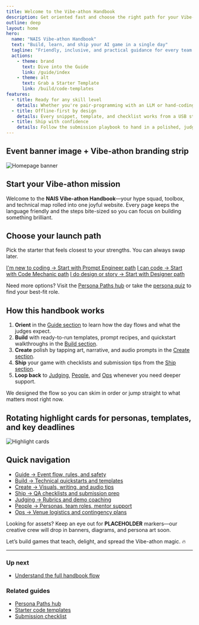 ```yaml
---
title: Welcome to the Vibe-athon Handbook
description: Get oriented fast and choose the right path for your Vibe-athon team.
outline: deep
layout: home
hero:
  name: "NAIS Vibe-athon Handbook"
  text: "Build, learn, and ship your AI game in a single day"
  tagline: "Friendly, inclusive, and practical guidance for every team persona."
  actions:
    - theme: brand
      text: Dive into the Guide
      link: /guide/index
    - theme: alt
      text: Grab a Starter Template
      link: /build/code-templates
features:
  - title: Ready for any skill level
    details: Whether you're pair-programming with an LLM or hand-coding every pixel, we keep the ramp short and the vibes high.
  - title: Offline-first by design
    details: Every snippet, template, and checklist works from a USB stick—perfect for spotty Wi-Fi days.
  - title: Ship with confidence
    details: Follow the submission playbook to hand in a polished, judge-ready game without breaking a sweat.
---
```


<!-- DESIGN TODO -->
## Event banner image + Vibe-athon branding strip

![Homepage banner](/public/homepage-banner-3130.png)

## Start your Vibe-athon mission

Welcome to the **NAIS Vibe-athon Handbook**—your hype squad, toolbox, and technical map rolled into one joyful website. Every page keeps the language friendly and the steps bite-sized so you can focus on building something brilliant.

## Choose your launch path

Pick the starter that feels closest to your strengths. You can always swap later.

<div class="starter-buttons">
  <a class="vp-button" href="/people/paths/prompt-engineer">I'm new to coding → Start with Prompt Engineer path</a>
  <a class="vp-button" href="/people/paths/code-mechanic">I can code → Start with Code Mechanic path</a>
  <a class="vp-button" href="/people/paths/designer-dreamer">I do design or story → Start with Designer path</a>
</div>

Need more options? Visit the [Persona Paths hub](/people/persona-paths) or take the [persona quiz](/people/persona-quiz) to find your best-fit role.

## How this handbook works

1. **Orient** in the [Guide section](/guide/index) to learn how the day flows and what the judges expect.
2. **Build** with ready-to-run templates, prompt recipes, and quickstart walkthroughs in the [Build section](/build/index).
3. **Create** polish by tapping art, narrative, and audio prompts in the [Create section](/create/index).
4. **Ship** your game with checklists and submission tips from the [Ship section](/ship/index).
5. **Loop back** to [Judging](/judging/index), [People](/people/index), and [Ops](/ops/index) whenever you need deeper support.

We designed the flow so you can skim in order or jump straight to what matters most right now.

<!-- DESIGN TODO -->
## Rotating highlight cards for personas, templates, and key deadlines

![Highlight cards](/public/highlight-cards-3130.png)

## Quick navigation

- [Guide → Event flow, rules, and safety](/guide/index)
- [Build → Technical quickstarts and templates](/build/index)
- [Create → Visuals, writing, and audio tips](/create/index)
- [Ship → QA checklists and submission prep](/ship/index)
- [Judging → Rubrics and demo coaching](/judging/index)
- [People → Personas, team roles, mentor support](/people/index)
- [Ops → Venue logistics and contingency plans](/ops/index)

Looking for assets? Keep an eye out for **PLACEHOLDER** markers—our creative crew will drop in banners, diagrams, and persona art soon.

Let’s build games that teach, delight, and spread the Vibe-athon magic. 🔥

---

### Up next

- [Understand the full handbook flow](/guide/flow)

### Related guides

- [Persona Paths hub](/people/persona-paths)
- [Starter code templates](/build/code-templates)
- [Submission checklist](/ship/qa-checklist)
